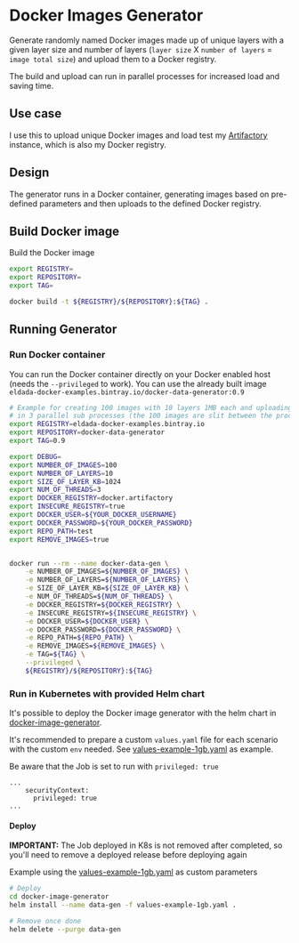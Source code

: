 # Docker Images Generator
Generate randomly named Docker images made up of unique layers with a given layer size and number of layers (`layer size` X `number of layers` = `image total size`) and upload them to a Docker registry.

The build and upload can run in parallel processes for increased load and saving time.

## Use case
I use this to upload unique Docker images and load test my [Artifactory](https://jfrog.com/artifactory/) instance, which is also my Docker registry.

## Design
The generator runs in a Docker container, generating images based on pre-defined parameters and then uploads to the defined Docker registry.

## Build Docker image
Build the Docker image
```bash
export REGISTRY=
export REPOSITORY=
export TAG=

docker build -t ${REGISTRY}/${REPOSITORY}:${TAG} .
```

## Running Generator 

### Run Docker container
You can run the Docker container directly on your Docker enabled host (needs the `--privileged` to work). You can use the already built image `eldada-docker-examples.bintray.io/docker-data-generator:0.9`
```bash
# Example for creating 100 images with 10 layers 1MB each and uploading to docker.artifactory/test
# in 3 parallel sub processes (the 100 images are slit between the processes).
export REGISTRY=eldada-docker-examples.bintray.io
export REPOSITORY=docker-data-generator
export TAG=0.9

export DEBUG=
export NUMBER_OF_IMAGES=100
export NUMBER_OF_LAYERS=10
export SIZE_OF_LAYER_KB=1024
export NUM_OF_THREADS=3
export DOCKER_REGISTRY=docker.artifactory
export INSECURE_REGISTRY=true
export DOCKER_USER=${YOUR_DOCKER_USERNAME}
export DOCKER_PASSWORD=${YOUR_DOCKER_PASSWORD}
export REPO_PATH=test
export REMOVE_IMAGES=true


docker run --rm --name docker-data-gen \
    -e NUMBER_OF_IMAGES=${NUMBER_OF_IMAGES} \
    -e NUMBER_OF_LAYERS=${NUMBER_OF_LAYERS} \
    -e SIZE_OF_LAYER_KB=${SIZE_OF_LAYER_KB} \
    -e NUM_OF_THREADS=${NUM_OF_THREADS} \
    -e DOCKER_REGISTRY=${DOCKER_REGISTRY} \
    -e INSECURE_REGISTRY=${INSECURE_REGISTRY} \
    -e DOCKER_USER=${DOCKER_USER} \
    -e DOCKER_PASSWORD=${DOCKER_PASSWORD} \
    -e REPO_PATH=${REPO_PATH} \
    -e REMOVE_IMAGES=${REMOVE_IMAGES} \
    -e TAG=${TAG} \
    --privileged \
    ${REGISTRY}/${REPOSITORY}:${TAG}
```

### Run in Kubernetes with provided Helm chart
It's possible to deploy the Docker image generator with the helm chart in [docker-image-generator](docker-image-generator).

It's recommended to prepare a custom `values.yaml` file for each scenario with the custom `env` needed. See [values-example-1gb.yaml](docker-image-generator/values-example-1gb.yaml) as example.

Be aware that the Job is set to run with `privileged: true`
```
...
    securityContext:
      privileged: true
...
```

#### Deploy
**IMPORTANT:** The Job deployed in K8s is not removed after completed, so you'll need to remove a deployed release before deploying again

Example using the [values-example-1gb.yaml](docker-image-generator/values-example-1gb.yaml) as custom parameters
```bash
# Deploy
cd docker-image-generator
helm install --name data-gen -f values-example-1gb.yaml .

# Remove once done
helm delete --purge data-gen

```


